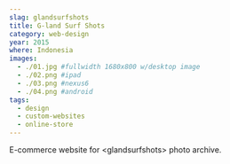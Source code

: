 ```yaml
---
slag: glandsurfshots
title: G-land Surf Shots
category: web-design
year: 2015
where: Indonesia
images:
  - ./01.jpg #fullwidth 1680x800 w/desktop image
  - ./02.png #ipad
  - ./03.png #nexus6
  - ./04.png #android
tags:
  - design
  - custom-websites
  - online-store
---
```


E-commerce website for &lt;glandsurfshots&gt; photo archive.
